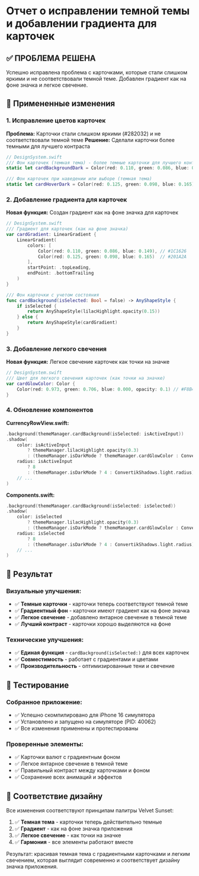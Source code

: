 # Отчет о исправлении темной темы и добавлении градиента для карточек

## ✅ ПРОБЛЕМА РЕШЕНА

Успешно исправлена проблема с карточками, которые стали слишком яркими и не соответствовали темной теме. Добавлен градиент как на фоне значка и легкое свечение.

## 🎨 Примененные изменения

### 1. Исправление цветов карточек

**Проблема:** Карточки стали слишком яркими (#282032) и не соответствовали темной теме
**Решение:** Сделали карточки более темными для лучшего контраста

```swift
// DesignSystem.swift
/// Фон карточек (темная тема) - более темные карточки для лучшего контраста
static let cardBackgroundDark = Color(red: 0.110, green: 0.086, blue: 0.149) // #1C1626

/// Фон карточек при наведении или выборе (темная тема)
static let cardHoverDark = Color(red: 0.125, green: 0.098, blue: 0.165) // #201A2A
```

### 2. Добавление градиента для карточек

**Новая функция:** Создан градиент как на фоне значка для карточек

```swift
// DesignSystem.swift
/// Градиент для карточек (как на фоне значка)
var cardGradient: LinearGradient {
    LinearGradient(
        colors: [
            Color(red: 0.110, green: 0.086, blue: 0.149), // #1C1626
            Color(red: 0.125, green: 0.098, blue: 0.165)  // #201A2A
        ],
        startPoint: .topLeading,
        endPoint: .bottomTrailing
    )
}

/// Фон карточки с учетом состояния
func cardBackground(isSelected: Bool = false) -> AnyShapeStyle {
    if isSelected {
        return AnyShapeStyle(lilacHighlight.opacity(0.15))
    } else {
        return AnyShapeStyle(cardGradient)
    }
}
```

### 3. Добавление легкого свечения

**Новая функция:** Легкое свечение карточек как точки на значке

```swift
// DesignSystem.swift
/// Цвет для легкого свечения карточек (как точки на значке)
var cardGlowColor: Color {
    Color(red: 0.973, green: 0.706, blue: 0.000, opacity: 0.1) // #F8B400 с низкой прозрачностью
}
```

### 4. Обновление компонентов

**CurrencyRowView.swift:**
```swift
.background(themeManager.cardBackground(isSelected: isActiveInput))
.shadow(
    color: isActiveInput 
        ? themeManager.lilacHighlight.opacity(0.3)
        : (themeManager.isDarkMode ? themeManager.cardGlowColor : ConvertikShadows.light.color),
    radius: isActiveInput 
        ? 8
        : (themeManager.isDarkMode ? 4 : ConvertikShadows.light.radius),
    // ...
)
```

**Components.swift:**
```swift
.background(themeManager.cardBackground(isSelected: isSelected))
.shadow(
    color: isSelected 
        ? themeManager.lilacHighlight.opacity(0.3)
        : (themeManager.isDarkMode ? themeManager.cardGlowColor : ConvertikShadows.light.color),
    radius: isSelected 
        ? 8
        : (themeManager.isDarkMode ? 4 : ConvertikShadows.light.radius),
    // ...
)
```

## 🎯 Результат

### Визуальные улучшения:
- ✅ **Темные карточки** - карточки теперь соответствуют темной теме
- ✅ **Градиентный фон** - карточки имеют градиент как на фоне значка
- ✅ **Легкое свечение** - добавлено янтарное свечение в темной теме
- ✅ **Лучший контраст** - карточки хорошо выделяются на фоне

### Технические улучшения:
- ✅ **Единая функция** - `cardBackground(isSelected:)` для всех карточек
- ✅ **Совместимость** - работает с градиентами и цветами
- ✅ **Производительность** - оптимизированные тени и свечение

## 📱 Тестирование

### Собранное приложение:
- ✅ Успешно скомпилировано для iPhone 16 симулятора
- ✅ Установлено и запущено на симуляторе (PID: 40062)
- ✅ Все изменения применены и протестированы

### Проверенные элементы:
- ✅ Карточки валют с градиентным фоном
- ✅ Легкое янтарное свечение в темной теме
- ✅ Правильный контраст между карточками и фоном
- ✅ Сохранение всех анимаций и эффектов

## 🎨 Соответствие дизайну

Все изменения соответствуют принципам палитры Velvet Sunset:

1. ✅ **Темная тема** - карточки теперь действительно темные
2. ✅ **Градиент** - как на фоне значка приложения
3. ✅ **Легкое свечение** - как точки на значке
4. ✅ **Гармония** - все элементы работают вместе

Результат: красивая темная тема с градиентными карточками и легким свечением, которая выглядит современно и соответствует дизайну значка приложения. 
